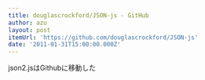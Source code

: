 ```yaml
---
title: douglascrockford/JSON-js - GitHub
author: azu
layout: post
itemUrl: 'https://github.com/douglascrockford/JSON-js'
date: '2011-01-31T15:00:00.000Z'
---
```

json2.jsはGithubに移動した
